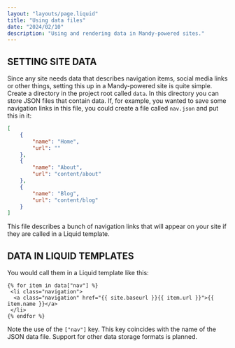 ```yaml
---
layout: "layouts/page.liquid"
title: "Using data files"
date: "2024/02/10"
description: "Using and rendering data in Mandy-powered sites."
---
```


## SETTING SITE DATA

Since any site needs data that describes navigation items, social media links or other things, setting this up in a Mandy-powered site is quite simple. Create a directory in the project root called `data`. In this directory you can store JSON files that contain data. If, for example, you wanted to save some navigation links in this file, you could create a file called `nav.json` and put this in it:

```JSON
[
    {
        "name": "Home",
        "url": ""
    },
    {
        "name": "About",
        "url": "content/about"
    },
    {
        "name": "Blog",
        "url": "content/blog"
    }
]
```

This file describes a bunch of navigation links that will appear on your site if they are called in a Liquid template. 

## DATA IN LIQUID TEMPLATES

You would call them in a Liquid template like this:

```Liquid
{% for item in data["nav"] %}
 <li class="navigation">
  <a class="navigation" href="{{ site.baseurl }}{{ item.url }}">{{ item.name }}</a>
 </li>
{% endfor %}
```

Note the use of the `["nav"]` key. This key coincides with the name of the JSON data file. Support for other data storage formats is planned.
